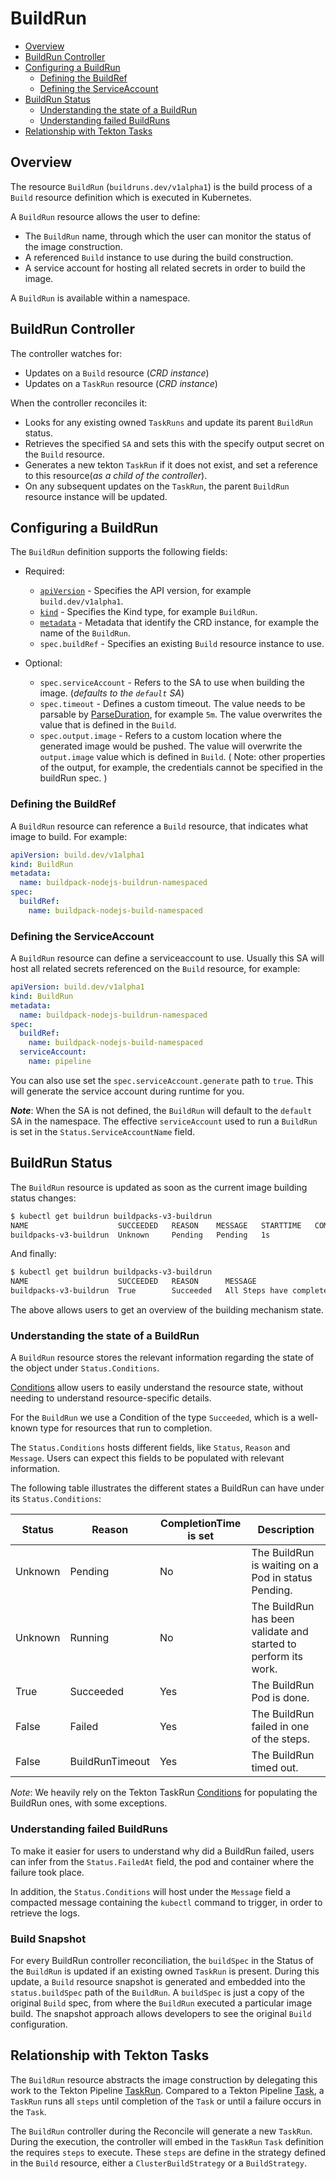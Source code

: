 <!--
Copyright The Shipwright Contributors

SPDX-License-Identifier: Apache-2.0
-->

# BuildRun

- [Overview](#overview)
- [BuildRun Controller](#buildrun-controller)
- [Configuring a BuildRun](#configuring-a-buildrun)
  - [Defining the BuildRef](#defining-the-buildref)
  - [Defining the ServiceAccount](#defining-the-serviceaccount)
- [BuildRun Status](#buildrun-status)
  - [Understanding the state of a BuildRun](#understanding-the-state-of-a-BuildRun)
  - [Understanding failed BuildRuns](#understanding-failed-buildruns)
- [Relationship with Tekton Tasks](#relationship-with-tekton-tasks)

## Overview

The resource `BuildRun` (`buildruns.dev/v1alpha1`) is the build process of a `Build` resource definition which is executed in Kubernetes.

A `BuildRun` resource allows the user to define:

- The `BuildRun` name, through which the user can monitor the status of the image construction.
- A referenced `Build` instance to use during the build construction.
- A service account for hosting all related secrets in order to build the image.

A `BuildRun` is available within a namespace.

## BuildRun Controller

The controller watches for:

- Updates on a `Build` resource (_CRD instance_)
- Updates on a `TaskRun` resource (_CRD instance_)

When the controller reconciles it:

- Looks for any existing owned `TaskRuns` and update its parent `BuildRun` status.
- Retrieves the specified `SA` and sets this with the specify output secret on the `Build` resource.
- Generates a new tekton `TaskRun` if it does not exist, and set a reference to this resource(_as a child of the controller_).
- On any subsequent updates on the `TaskRun`, the parent `BuildRun` resource instance will be updated.

## Configuring a BuildRun

The `BuildRun` definition supports the following fields:

- Required:
  - [`apiVersion`](https://kubernetes.io/docs/concepts/overview/working-with-objects/kubernetes-objects/#required-fields) - Specifies the API version, for example `build.dev/v1alpha1`.
  - [`kind`](https://kubernetes.io/docs/concepts/overview/working-with-objects/kubernetes-objects/#required-fields) - Specifies the Kind type, for example `BuildRun`.
  - [`metadata`](https://kubernetes.io/docs/concepts/overview/working-with-objects/kubernetes-objects/#required-fields) - Metadata that identify the CRD instance, for example the name of the `BuildRun`.
  - `spec.buildRef` - Specifies an existing `Build` resource instance to use.

- Optional:
  - `spec.serviceAccount` - Refers to the SA to use when building the image. (_defaults to the `default` SA_)
  - `spec.timeout` - Defines a custom timeout. The value needs to be parsable by [ParseDuration](https://golang.org/pkg/time/#ParseDuration), for example `5m`. The value overwrites the value that is defined in the `Build`.
  - `spec.output.image` - Refers to a custom location where the generated image would be pushed. The value will overwrite the `output.image` value which is defined in `Build`. ( Note: other properties of the output, for example, the credentials cannot be specified in the buildRun spec. )

### Defining the BuildRef

A `BuildRun` resource can reference a `Build` resource, that indicates what image to build. For example:

```yaml
apiVersion: build.dev/v1alpha1
kind: BuildRun
metadata:
  name: buildpack-nodejs-buildrun-namespaced
spec:
  buildRef:
    name: buildpack-nodejs-build-namespaced
```

### Defining the ServiceAccount

A `BuildRun` resource can define a serviceaccount to use. Usually this SA will host all related secrets referenced on the `Build` resource, for example:

```yaml
apiVersion: build.dev/v1alpha1
kind: BuildRun
metadata:
  name: buildpack-nodejs-buildrun-namespaced
spec:
  buildRef:
    name: buildpack-nodejs-build-namespaced
  serviceAccount:
    name: pipeline
```

You can also use set the `spec.serviceAccount.generate` path to `true`. This will generate the service account during runtime for you.

_**Note**_: When the SA is not defined, the `BuildRun` will default to the `default` SA in the namespace. The effective 
`serviceAccount` used to run a `BuildRun` is set in the `Status.ServiceAccountName` field.

## BuildRun Status

The `BuildRun` resource is updated as soon as the current image building status changes:

```sh
$ kubectl get buildrun buildpacks-v3-buildrun
NAME                    SUCCEEDED   REASON    MESSAGE   STARTTIME   COMPLETIONTIME
buildpacks-v3-buildrun  Unknown     Pending   Pending   1s
```

And finally:

```sh
$ kubectl get buildrun buildpacks-v3-buildrun
NAME                    SUCCEEDED   REASON      MESSAGE                              STARTTIME   COMPLETIONTIME
buildpacks-v3-buildrun  True        Succeeded   All Steps have completed executing   4m28s       16s
```

The above allows users to get an overview of the building mechanism state.

### Understanding the state of a BuildRun

A `BuildRun` resource stores the relevant information regarding the state of the object under `Status.Conditions`.

[Conditions](https://github.com/kubernetes/community/blob/master/contributors/devel/sig-architecture/api-conventions.md#typical-status-properties) allow users to easily understand the resource state, without needing to understand resource-specific details.

For the `BuildRun` we use a Condition of the type `Succeeded`, which is a well-known type for resources that run to completion.

The `Status.Conditions` hosts different fields, like `Status`, `Reason` and `Message`. Users can expect this fields to be populated with relevant information.

The following table illustrates the different states a BuildRun can have under its `Status.Conditions`:

| Status | Reason | CompletionTime is set | Description |
| --- | --- | --- | --- |
| Unknown | Pending   | No  | The BuildRun is waiting on a Pod in status Pending. |
| Unknown | Running   | No  | The BuildRun has been validate and started to perform its work. |
| True    | Succeeded | Yes | The BuildRun Pod is done. |
| False    | Failed | Yes | The BuildRun failed in one of the steps. |
| False    | BuildRunTimeout | Yes | The BuildRun timed out. |

_Note_: We heavily rely on the Tekton TaskRun [Conditions](https://github.com/tektoncd/pipeline/blob/master/docs/taskruns.md#monitoring-execution-status) for populating the BuildRun ones, with some exceptions.

### Understanding failed BuildRuns

To make it easier for users to understand why did a BuildRun failed, users can infer from the `Status.FailedAt` field, the pod and container where the failure took place.

In addition, the `Status.Conditions` will host under the `Message` field a compacted message containing the `kubectl` command to trigger, in order to retrieve the logs.

### Build Snapshot

For every BuildRun controller reconciliation, the `buildSpec` in the Status of the `BuildRun` is updated if an existing owned `TaskRun` is present. During this update, a `Build` resource snapshot is generated and embedded into the `status.buildSpec` path of the `BuildRun`. A `buildSpec` is just a copy of the original `Build` spec, from where the `BuildRun` executed a particular image build. The snapshot approach allows developers to see the original `Build` configuration.

## Relationship with Tekton Tasks

The `BuildRun` resource abstracts the image construction by delegating this work to the Tekton Pipeline [TaskRun](https://github.com/tektoncd/pipeline/blob/master/docs/taskruns.md). Compared to a Tekton Pipeline [Task](https://github.com/tektoncd/pipeline/blob/master/docs/tasks.md), a `TaskRun` runs all `steps` until completion of the `Task` or until a failure occurs in the `Task`.

The `BuildRun` controller during the Reconcile will generate a new `TaskRun`. During the execution, the controller will embed in the `TaskRun` `Task` definition the requires `steps` to execute. These `steps` are define in the strategy defined in the `Build` resource, either a `ClusterBuildStrategy` or a `BuildStrategy`.
